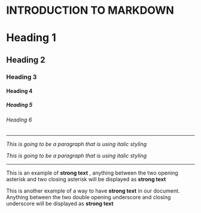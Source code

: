 # INTRODUCTION TO MARKDOWN

<!--HEADING-->

# Heading 1

## Heading 2

### Heading 3

#### Heading 4

##### Heading 5

###### Heading 6

---

<!--Italics-->

_This is going to be a paragraph that is using italic styling_

*This is going to be a paragraph that is using italic styling*

---

<!--Strong-->

This is an example of  **strong text** , anything between the two opening asterisk and two closing asterisk will be displayed as **strong text**

This is another example of a way to have __strong text__ in our document. Anything between the two double opening underscore and closing underscore will be displayed as __strong text__
